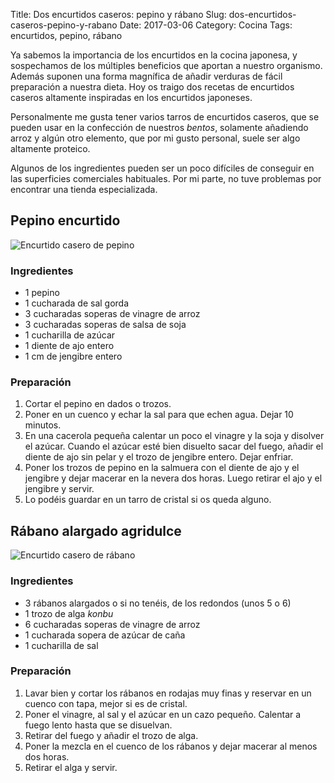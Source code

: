 Title: Dos encurtidos caseros: pepino y rábano
Slug: dos-encurtidos-caseros-pepino-y-rabano
Date: 2017-03-06
Category: Cocina
Tags: encurtidos, pepino, rábano



Ya sabemos la importancia de los encurtidos en la cocina japonesa, y sospechamos de los múltiples beneficios que aportan a nuestro organismo. Además suponen una forma magnífica de añadir verduras de fácil preparación a nuestra dieta. Hoy os traigo dos recetas de encurtidos caseros altamente inspiradas en los encurtidos japoneses.

Personalmente me gusta tener varios tarros de encurtidos caseros, que se pueden usar en la confección de nuestros *bentos*, solamente añadiendo arroz y algún otro elemento, que por mi gusto personal, suele ser algo altamente proteico.

Algunos de los ingredientes pueden ser un poco difíciles de conseguir en las superficies comerciales habituales. Por mi parte, no tuve problemas por encontrar una tienda especializada.

## Pepino encurtido

![Encurtido casero de pepino]({filename}/images/encurtido_casero_pepino.jpg)

### Ingredientes

* 1 pepino
* 1 cucharada de sal gorda
* 3 cucharadas soperas de vinagre de arroz
* 3 cucharadas soperas de salsa de soja
* 1 cucharilla de azúcar
* 1 diente de ajo entero
* 1 cm de jengibre entero

### Preparación

1. Cortar el pepino en dados o trozos.
2. Poner en un cuenco y echar la sal para que echen agua. Dejar 10 minutos.
3. En una cacerola pequeña calentar un poco el vinagre y la soja y disolver el azúcar. Cuando el azúcar esté bien disuelto sacar del fuego, añadir el diente de ajo sin pelar y el trozo de jengibre entero. Dejar enfriar.
4. Poner los trozos de pepino en la salmuera con el diente de ajo y el jengibre y dejar macerar en la nevera dos horas. Luego retirar el ajo y el jengibre y servir.
5. Lo podéis guardar en un tarro de cristal si os queda alguno.

## Rábano alargado agridulce

![Encurtido casero de rábano]({filename}/images/encurtido_casero_rabano.jpg)

### Ingredientes

* 3 rábanos alargados o si no tenéis, de los redondos (unos 5 o 6)
* 1 trozo de alga *konbu*
* 6 cucharadas soperas de vinagre de arroz
* 1 cucharada sopera de azúcar de caña
* 1 cucharilla de sal

### Preparación

1. Lavar bien y cortar los rábanos en rodajas muy finas y reservar en un cuenco con tapa, mejor si es de cristal.
2. Poner el vinagre, al sal y el azúcar en un cazo pequeño. Calentar a fuego lento hasta que se disuelvan.
3. Retirar del fuego y añadir el trozo de alga.
4. Poner la mezcla en el cuenco de los rábanos y dejar macerar al menos dos horas.
5. Retirar el alga y servir.
